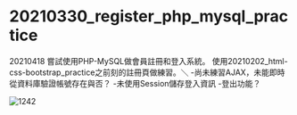 # 20210330_register_php_mysql_practice

20210418
嘗試使用PHP-MySQL做會員註冊和登入系統。
使用20210202_html-css-bootstrap_practice之前刻的註冊頁做練習。＼
 -尚未練習AJAX，未能即時從資料庫驗證帳號存在與否？
 -未使用Session儲存登入資訊
 -登出功能？



![1242](https://user-images.githubusercontent.com/63532421/115153375-2b84b780-a0a8-11eb-818b-fb61304b7a7e.PNG)
